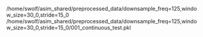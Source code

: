 /home/swolf/asim_shared/preprocessed_data/downsample_freq=125,window_size=30_0,stride=15_0
/home/swolf/asim_shared/preprocessed_data/downsample_freq=125,window_size=30_0,stride=15_0/001_continuous_test.pkl
